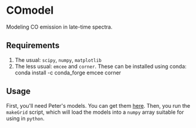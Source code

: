 # COmodel
Modeling CO emission in late-time spectra.

## Requirements

  1. The usual:  `scipy`, `numpy`, `matplotlib`
  2. The less usual:  `emcee` and `corner`. These can be installed using conda:
    conda install -c conda_forge emcee corner

## Usage

First, you'll need Peter's models. You can get them [here](https://drive.google.com/drive/folders/1nOA85TVRBEYh2PNelMEqgiqscpE65iT0?usp=sharing).
Then, you run the `makeGrid` script, which will load the models into a `numpy` array suitable for using in `python`.


